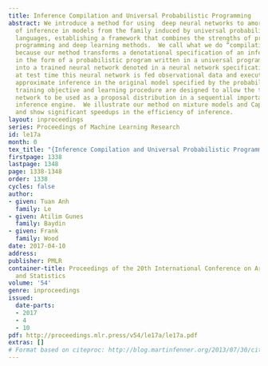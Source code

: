 ```yaml
---
title: Inference Compilation and Universal Probabilistic Programming
abstract: We introduce a method for using  deep neural networks to amortize the cost
  of inference in models from the family induced by universal probabilistic programming
  languages, establishing a framework that combines the strengths of probabilistic
  programming and deep learning methods.  We call what we do “compilation of inference”
  because our method transforms a denotational specification of an inference problem
  in the form of a probabilistic program written in a universal programming language
  into a trained neural network denoted in a neural network specification language.  When
  at test time this neural network is fed observational data and executed, it performs
  approximate inference in the original model specified by the probabilistic program.  Our
  training objective and learning procedure are designed to allow the trained neural
  network to be used as a proposal distribution in a sequential importance sampling
  inference engine.  We illustrate our method on mixture models and Captcha solving
  and show significant speedups in the efficiency of inference.
layout: inproceedings
series: Proceedings of Machine Learning Research
id: le17a
month: 0
tex_title: "{Inference Compilation and Universal Probabilistic Programming}"
firstpage: 1338
lastpage: 1348
page: 1338-1348
order: 1338
cycles: false
author:
- given: Tuan Anh
  family: Le
- given: Atilim Gunes
  family: Baydin
- given: Frank
  family: Wood
date: 2017-04-10
address: 
publisher: PMLR
container-title: Proceedings of the 20th International Conference on Artificial Intelligence
  and Statistics
volume: '54'
genre: inproceedings
issued:
  date-parts:
  - 2017
  - 4
  - 10
pdf: http://proceedings.mlr.press/v54/le17a/le17a.pdf
extras: []
# Format based on citeproc: http://blog.martinfenner.org/2013/07/30/citeproc-yaml-for-bibliographies/
---
```

